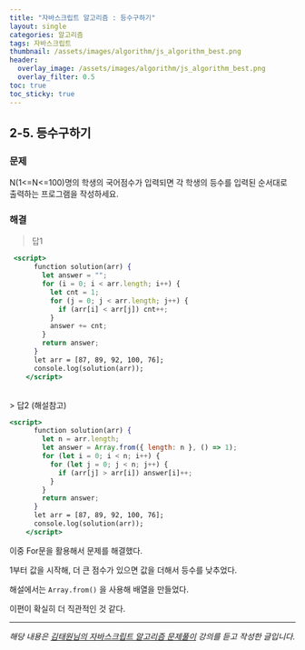 ```yaml
---
title: "자바스크립트 알고리즘 : 등수구하기"
layout: single
categories: 알고리즘
tags: 자바스크립트
thumbnail: /assets/images/algorithm/js_algorithm_best.png
header:
  overlay_image: /assets/images/algorithm/js_algorithm_best.png
  overlay_filter: 0.5
toc: true
toc_sticky: true
---
```


## 2-5. 등수구하기

### 문제

N(1<=N<=100)명의 학생의 국어점수가 입력되면 각 학생의 등수를 입력된 순서대로 출력하는
프로그램을 작성하세요.

### 해결

> 답1

```jsx
 <script>
      function solution(arr) {
        let answer = "";
        for (i = 0; i < arr.length; i++) {
          let cnt = 1;
          for (j = 0; j < arr.length; j++) {
            if (arr[i] < arr[j]) cnt++;
          }
          answer += cnt;
        }
        return answer;
      }
      let arr = [87, 89, 92, 100, 76];
      console.log(solution(arr));
    </script>
```

<br>
> 답2 (해설참고)

```jsx
<script>
      function solution(arr) {
        let n = arr.length;
        let answer = Array.from({ length: n }, () => 1);
        for (let i = 0; i < n; i++) {
          for (let j = 0; j < n; j++) {
            if (arr[j] > arr[i]) answer[i]++;
          }
        }
        return answer;
      }
      let arr = [87, 89, 92, 100, 76];
      console.log(solution(arr));
    </script>
```

이중 For문을 활용해서 문제를 해결했다.

1부터 값을 시작해, 더 큰 점수가 있으면 값을 더해서 등수를 낮추었다.

해설에서는 `Array.from()` 을 사용해 배열을 만들었다.

이편이 확실히 더 직관적인 것 같다.

---

_해당 내용은 [김태원님의 자바스크립트 알고리즘 문제풀이](https://www.inflearn.com/course/%EC%9E%90%EB%B0%94%EC%8A%A4%ED%81%AC%EB%A6%BD%ED%8A%B8-%EC%95%8C%EA%B3%A0%EB%A6%AC%EC%A6%98-%EB%AC%B8%EC%A0%9C%ED%92%80%EC%9D%B4/dashboard) 강의를 듣고 작성한 글입니다._
